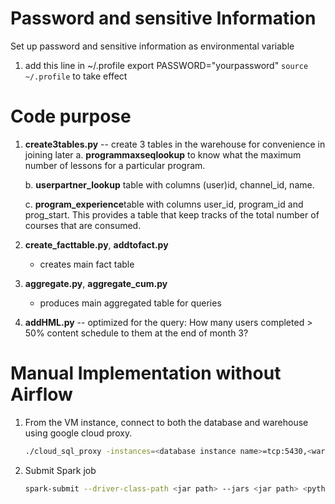 # Password and sensitive Information
Set up password and sensitive information as environmental variable
1. add this line in ~/.profile
  export PASSWORD="yourpassword"
`source ~/.profile`
 to take effect


# Code purpose
1. **create3tables.py** -- create 3 tables in the warehouse for convenience in joining later
	a. **programmaxseqlookup** to know what the maximum number of lessons for a particular program. 

	b. **userpartner\_lookup** table with columns (user)id, channel\_id, name.

	c. **program\_experience**table with columns user\_id, program\_id and prog\_start. This provides a table that keep tracks of the total number of courses that are consumed. 

2. **create\_facttable.py**, **addtofact.py**
	- creates main fact table 
3. **aggregate.py**, **aggregate_cum.py**
	- produces main aggregated table for queries

4. **addHML.py** -- optimized for the query: How many users completed > 50\% content schedule to them at the end of month 3?


# Manual Implementation without Airflow
1. From the VM instance, connect to both the database and warehouse using google cloud proxy.
	````bash
	./cloud_sql_proxy -instances=<database instance name>=tcp:5430,<warehouse instance name>:5432
	````
2. Submit Spark job
	````bash
	spark-submit --driver-class-path <jar path> --jars <jar path> <python job file>
	````


